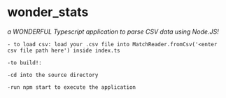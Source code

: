 # wonder_stats

_a WONDERFUL Typescript application to parse CSV data using Node.JS!_

```
- to load csv: load your .csv file into MatchReader.fromCsv('<enter csv file path here') inside index.ts

-to build!:

-cd into the source directory

-run npm start to execute the application
```
